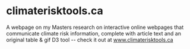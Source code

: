 # climaterisktools.ca
A webpage on my Masters research on interactive online webpages that communicate climate risk information, complete with article text and an original table &amp; gif D3 tool -- check it out at www.climaterisktools.ca
